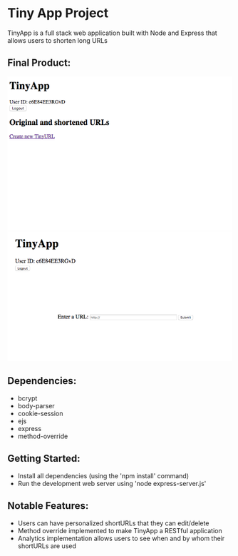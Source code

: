 # Tiny App Project

TinyApp is a full stack web application built with Node and Express that allows users to shorten long URLs


## Final Product:

!["Screenshot of URLs page"](https://github.com/arsalan-menhaj/TinyApp/blob/master/docs/urls-page.png)
!["Screenshot of New-URL page"](https://github.com/arsalan-menhaj/TinyApp/blob/master/docs/new-url-page.png)


## Dependencies:

 - bcrypt
 - body-parser
 - cookie-session
 - ejs
 - express
 - method-override


## Getting Started:

 - Install all dependencies (using the 'npm install' command)
 - Run the development web server using 'node express-server.js'


## Notable Features:
 - Users can have personalized shortURLs that they can edit/delete
 - Method override implemented to make TinyApp a RESTful application
 - Analytics implementation allows users to see when and by whom their shortURLs are used

